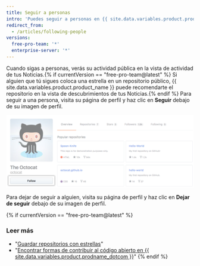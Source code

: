 ```yaml
---
title: Seguir a personas
intro: 'Puedes seguir a personas en {{ site.data.variables.product.product_name }} para recibir notificaciones acerca de su actividad{% if currentVersion == "free-pro-team@latest" %} y descubrir proyectos en sus comunidades{% endif %}.'
redirect_from:
  - /articles/following-people
versions:
  free-pro-team: '*'
  enterprise-server: '*'
---
```


Cuando sigas a personas, verás su actividad pública en la vista de actividad de tus Noticias.{% if currentVersion == "free-pro-team@latest" %} Si alguien que tú sigues coloca una estrella en un repositorio público, {{ site.data.variables.product.product_name }} puede recomendarte el repositorio en la vista de descubrimientos de tus Noticias.{% endif %} Para seguir a una persona, visita su página de perfil y haz clic en **Seguir** debajo de su imagen de perfil.

![Botón Follow user (Seguir usuario)](/assets/images/help/profile/follow-user-button.png)

Para dejar de seguir a alguien, visita su página de perfil y haz clic en **Dejar de seguir** debajo de su imagen de perfil.

{% if currentVersion == "free-pro-team@latest" %}
### Leer más

- "[Guardar repositorios con estrellas](/articles/saving-repositories-with-stars/)"
- "[Encontrar formas de contribuir al código abierto en {{ site.data.variables.product.prodname_dotcom }}](/github/getting-started-with-github/finding-ways-to-contribute-to-open-source-on-github)"
{% endif %}
